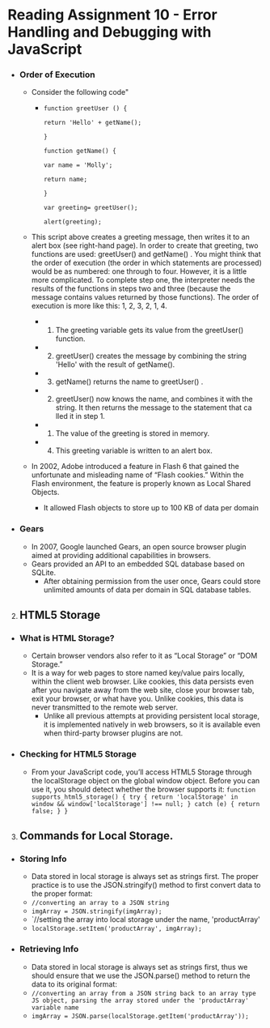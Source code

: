 # **Reading Assignment 10 - Error Handling and Debugging with JavaScript**

  + ### Order of Execution
    + Consider the following code" 
      + `function greetUser () {`
      
          `return 'Hello' + getName();`
          
        `}`
        
        `function getName() {`
        
          `var name = 'Molly';`
          
          `return name;`
          
        `}`
        
        `var greeting= greetUser();`
        
        `alert(greeting);`
      
    + This script above creates a greeting message, then
writes it to an alert box (see right-hand page). In
order to create that greeting, two functions are used:
greetUser() and getName() .
You might think that the order of execution (the
order in which statements are processed) would be
as numbered: one through to four. However, it is a
little more complicated.
To complete step one, the interpreter needs the
results of the functions in steps two and three
(because the message contains values returned by
those functions). The order of execution is more like
this: 1, 2, 3, 2, 1, 4.
      + 1. The greeting variable gets its value from the
greetUser() function.
      + 2. greetUser() creates the message by combining
the string 'Hello' with the result of getName().
      + 3. getName() returns the name to greetUser() .
      + 2. greetUser() now knows the name, and combines
it with the string. It then returns the message to the
statement that ca lled it in step 1.
      + 1. The value of the greeting is stored in memory.
      + 4. This greeting variable is written to an alert box.
    
    
    + In 2002, Adobe introduced a feature in Flash 6 that gained the unfortunate and misleading name of “Flash cookies.” Within the Flash environment, the feature is properly known as Local Shared Objects. 
      + It allowed Flash objects to store up to 100 KB of data per domain
 
 + ### Gears
    + In 2007, Google launched Gears, an open source browser plugin aimed at providing additional capabilities in browsers. 
    + Gears provided an API to an embedded SQL database based on SQLite. 
      + After obtaining permission from the user once, Gears could store unlimited amounts of data per domain in SQL database tables.

2. ## HTML5 Storage
  + ### What is HTML Storage?
    + Certain browser vendors also refer to it as “Local Storage” or “DOM Storage.”
    + It is a way for web pages to store named key/value pairs locally, within the client web browser. Like cookies, this data persists even after you navigate away from the web site, close your browser tab, exit your browser, or what have you. Unlike cookies, this data is never transmitted to the remote web server. 
      + Unlike all previous attempts at providing persistent local storage, it is implemented natively in web browsers, so it is available even when third-party browser plugins are not.

+ ### Checking for HTML5 Storage 
    + From your JavaScript code, you’ll access HTML5 Storage through the localStorage object on the global window object. Before you can use it, you should detect whether the browser supports it:
`function supports_html5_storage() {
  try {
    return 'localStorage' in window && window['localStorage'] !== null;
  } catch (e) {
    return false;
  }
}`

3. ## Commands for Local Storage.
  + ### Storing Info
    + Data stored in local storage is always set as strings first. The proper practice is to use the JSON.stringify() method to first convert data to the proper format:
    + `//converting an array to a JSON string`
    + `imgArray = JSON.stringify(imgArray);`
    + `//setting the array into local storage under the name, 'productArray'
    + `localStorage.setItem('productArray', imgArray);`
    
  + ### Retrieving Info
    + Data stored in local storage is always set as strings first, thus we should ensure that we use the JSON.parse() method to return the data to its original format:
    + `//converting an array from a JSON string back to an array type JS object, parsing the array stored under the 'productArray' variable name`
    + `imgArray = JSON.parse(localStorage.getItem('productArray'));`
